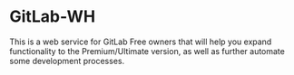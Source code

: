 # GitLab-WH
This is a web service for GitLab Free owners that will help you expand functionality to the Premium/Ultimate version, as well as further automate some development processes.
